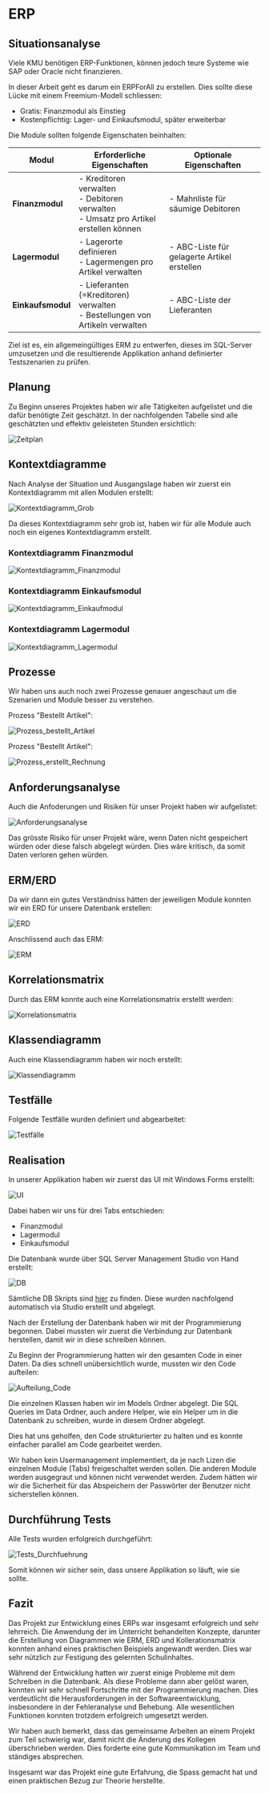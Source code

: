 # ERP

## Situationsanalyse

Viele KMU benötigen ERP-Funktionen, können jedoch teure Systeme wie SAP oder Oracle nicht finanzieren.

In dieser Arbeit geht es darum ein ERPForAll zu erstellen.
Dies sollte diese Lücke mit einem Freemium-Modell schliessen:

- Gratis: Finanzmodul als Einstieg
- Kostenpflichtig: Lager- und Einkaufsmodul, später erweiterbar

Die Module sollten folgende Eigenschaten beinhalten:

| Modul             | Erforderliche Eigenschaften                                                              | Optionale Eigenschaften                     |
| ----------------- | ---------------------------------------------------------------------------------------- | ------------------------------------------- |
| **Finanzmodul**   | - Kreditoren verwalten<br>- Debitoren verwalten<br>- Umsatz pro Artikel erstellen können | - Mahnliste für säumige Debitoren           |
| **Lagermodul**    | - Lagerorte definieren<br>- Lagermengen pro Artikel verwalten                            | - ABC-Liste für gelagerte Artikel erstellen |
| **Einkaufsmodul** | - Lieferanten (=Kreditoren) verwalten<br>- Bestellungen von Artikeln verwalten           | - ABC-Liste der Lieferanten                 |

Ziel ist es, ein allgemeingültiges ERM zu entwerfen, dieses im SQL-Server umzusetzen und die resultierende Applikation anhand definierter Testszenarien zu prüfen.

## Planung

Zu Beginn unseres Projektes haben wir alle Tätigkeiten aufgelistet und die dafür benötigte Zeit geschätzt.
In der nachfolgenden Tabelle sind alle geschätzten und effektiv geleisteten Stunden ersichtlich:

![Zeitplan](Zeitplan.png)

## Kontextdiagramme

Nach Analyse der Situation und Ausgangslage haben wir zuerst ein Kontextdiagramm mit allen Modulen erstellt:

![Kontextdiagramm_Grob](Kontextdiagramm_Grob.png)

Da dieses Kontextdiagramm sehr grob ist, haben wir für alle Module auch noch ein eigenes Kontextdiagramm erstellt.

### Kontextdiagramm Finanzmodul

![Kontextdiagramm_Finanzmodul](Kontextdiagramm_Finanzmodul.png)

### Kontextdiagramm Einkaufsmodul

![Kontextdiagramm_Einkaufmodul](Kontextdiagramm_Einkaufmodul.png)

### Kontextdiagramm Lagermodul

![Kontextdiagramm_Lagermodul](Kontextdiagramm_Lagermodul.png)

## Prozesse

Wir haben uns auch noch zwei Prozesse genauer angeschaut um die Szenarien und Module besser zu verstehen.

Prozess "Bestellt Artikel":

![Prozess_bestellt_Artikel](Prozess_bestellt_Artikel.png)

Prozess "Bestellt Artikel":

![Prozess_erstellt_Rechnung](Prozess_erstellt_Rechnung.png)

## Anforderungsanalyse

Auch die Anfoderungen und Risiken für unser Projekt haben wir aufgelistet:

![Anforderungsanalyse](Anforderungsanalyse.png)

Das grösste Risiko für unser Projekt wäre, wenn Daten nicht gespeichert würden oder diese falsch abgelegt würden. Dies wäre kritisch, da somit Daten verloren gehen würden.

## ERM/ERD

Da wir dann ein gutes Verständniss hätten der jeweiligen Module konnten wir ein ERD für unsere Datenbank erstellen:

![ERD](ERD.png)

Anschlissend auch das ERM:

![ERM](ERM.png)

## Korrelationsmatrix

Durch das ERM konnte auch eine Korrelationsmatrix erstellt werden:

![Korrelationsmatrix](Korrelationsmatrix.png)

## Klassendiagramm

Auch eine Klassendiagramm haben wir noch erstellt:

![Klassendiagramm](Klassendiagramm.png)

## Testfälle

Folgende Testfälle wurden definiert und abgearbeitet:

![Testfälle](Testfaelle.png)

## Realisation

In unserer Applikation haben wir zuerst das UI mit Windows Forms erstellt:

![UI](UI.png)

Dabei haben wir uns für drei Tabs entschieden:

- Finanzmodul
- Lagermodul
- Einkaufsmodul

Die Datenbank wurde über SQL Server Management Studio von Hand erstellt:

![DB](Datenbank.png)

Sämtliche DB Skripts sind [hier](/src/DB_Scripts/) zu finden. Diese wurden nachfolgend automatisch via Studio erstellt und abgelegt.

Nach der Erstellung der Datenbank haben wir mit der Programmierung begonnen. Dabei mussten wir zuerst die Verbindung zur Datenbank herstellen, damit wir in diese schreiben können.

Zu Beginn der Programmierung hatten wir den gesamten Code in einer Daten. Da dies schnell unübersichtlich wurde, mussten wir den Code aufteilen:

![Aufteilung_Code](Aufteilung_ERP_Code.png)

Die einzelnen Klassen haben wir im Models Ordner abgelegt. Die SQL Queries im Data Ordner, auch andere Helper, wie ein Helper um in die Datenbank zu schreiben, wurde in diesem Ordner abgelegt.

Dies hat uns geholfen, den Code strukturierter zu halten und es konnte einfacher parallel am Code gearbeitet werden.

Wir haben kein Usermanagement implementiert, da je nach Lizen die einzelnen Module (Tabs) freigeschaltet werden sollen. Die anderen Module werden ausgegraut und können nicht verwendet werden.
Zudem hätten wir wir die Sicherheit für das Abspeichern der Passwörter der Benutzer nicht sicherstellen können.

## Durchführung Tests

Alle Tests wurden erfolgreich durchgeführt:

![Tests_Durchfuehrung](Tests_Durchfuehrung.png)

Somit können wir sicher sein, dass unsere Applikation so läuft, wie sie sollte.

## Fazit

Das Projekt zur Entwicklung eines ERPs war insgesamt erfolgreich und sehr lehrreich.
Die Anwendung der im Unterricht behandelten Konzepte, darunter die Erstellung von Diagrammen wie ERM, ERD und Kollerationsmatrix konnten anhand eines praktischen Beispiels angewandt werden.
Dies war sehr nützlich zur Festigung des gelernten Schulinhaltes.

Während der Entwicklung hatten wir zuerst einige Probleme mit dem Schreiben in die Datenbank. Als diese Probleme dann aber gelöst waren, konnten wir sehr schnell Fortschritte mit der Programmierung machen.
Dies verdeutlicht die Herausforderungen in der Softwareentwicklung, insbesondere in der Fehleranalyse und Behebung.
Alle wesentlichen Funktionen konnten trotzdem erfolgreich umgesetzt werden.

Wir haben auch bemerkt, dass das gemeinsame Arbeiten an einem Projekt zum Teil schwierig war, damit nicht die Änderung des Kollegen überschrieben werden.
Dies forderte eine gute Kommunikation im Team und ständiges absprechen.

Insgesamt war das Projekt eine gute Erfahrung, die Spass gemacht hat und einen praktischen Bezug zur Theorie herstellte.
